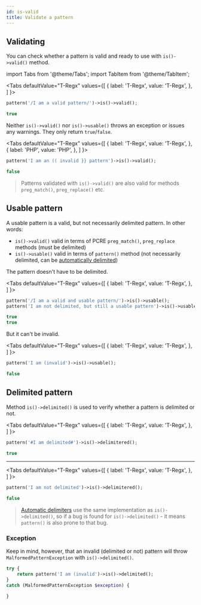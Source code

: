 ```yaml
---
id: is-valid
title: Validate a pattern
---
```


## Validating

You can check whether a pattern is valid and ready to use with `is()->valid()` method.

import Tabs from '@theme/Tabs';
import TabItem from '@theme/TabItem';

<Tabs
  defaultValue="T-Regx"
  values={[
    { label: 'T-Regx', value: 'T-Regx', },
  ]
}>
<TabItem value="T-Regx">

```php
pattern('/I am a valid pattern/')->is()->valid();
```

</TabItem>
</Tabs>

<div className="output-block">

<!--Result-Value-->

```php
true
```

</div>

Neither `is()->valid()` nor `is()->usable()` throws an exception or issues any warnings. They only return `true`/`false`.

<Tabs
  defaultValue="T-Regx"
  values={[
    { label: 'T-Regx', value: 'T-Regx', },
    { label: 'PHP', value: 'PHP', },
  ]
}>
<TabItem value="T-Regx">

```php
pattern('I am an (( invalid }} pattern')->is()->valid();
```

</TabItem>
</Tabs>

<div className="output-block">

<!--Result-Value-->

```php
false
```

</div>

> Patterns validated with `is()->valid()` are also valid for methods `preg_match()`, `preg_replace()` etc.

## Usable pattern

A usable pattern is a valid, but not necessarily delimited pattern. In other words:

- `is()->valid()` valid in terms of PCRE `preg_match()`, `preg_replace` methods (must be delimited)
- `is()->usable()` valid in terms of `pattern()` method (not necessarily delimited, can be [automatically delimited](delimiters.md))

The pattern doesn't have to be delimited.

<Tabs
  defaultValue="T-Regx"
  values={[
    { label: 'T-Regx', value: 'T-Regx', },
  ]
}>
<TabItem value="T-Regx">

```php
pattern('/I am a valid and usable pattern/')->is()->usable();
pattern('I am not delimited, but still a usable pattern')->is()->usable();
```

</TabItem>
</Tabs>

<div className="output-block">

<!--Result-Value-->

```php
true
true
```

<!--Result-Value:{multiline-return}-->

</div>

But it can't be invalid.

<Tabs
  defaultValue="T-Regx"
  values={[
    { label: 'T-Regx', value: 'T-Regx', },
  ]
}>
<TabItem value="T-Regx">

```php
pattern('I am (invalid')->is()->usable();
```

</TabItem>
</Tabs>

<div className="output-block">

<!--Result-Value-->

```php
false
```

</div>

## Delimited pattern

Method `is()->delimited()` is used to verify whether a pattern is delimited or not.

<Tabs
  defaultValue="T-Regx"
  values={[
    { label: 'T-Regx', value: 'T-Regx', },
  ]
}>
<TabItem value="T-Regx">

```php
pattern('#I am delimited#')->is()->delimitered();
```

</TabItem>
</Tabs>

<div className="output-block">

<!--Result-Value-->

```php
true
```

</div>

---

<Tabs
  defaultValue="T-Regx"
  values={[
    { label: 'T-Regx', value: 'T-Regx', },
  ]
}>
<TabItem value="T-Regx">

```php
pattern('I am not delimited')->is()->delimitered();
```

</TabItem>
</Tabs>

<div className="output-block">

<!--Result-Value-->

```php
false
```

</div>

> [Automatic delimiters](delimiters.md) use the same implementation as `is()->delimited()`, so if a bug is found
> for `is()->delimited()` - it means `pattern()` is also prone to that bug.

### Exception

Keep in mind, however, that an invalid (delimited or not) pattern will
throw `MalformedPatternException` with `is()->delimited()`.

```php
try {
    return pattern('I am (invalid')->is()->delimited();
}
catch (MalformedPatternException $exception) {

}
```
